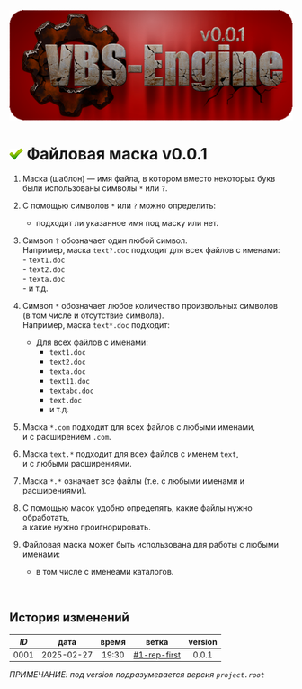 ﻿[![logo](../../logo.png)](../docs.md "documentation") 

[H]: ../../docs.md        "родитель"
[P]: ../../icons/progress.png  "в процессе..."
[S]: ../../icons/success.png   "ошибок не обнаружено"
[E]: ../../icons/empty.png     "нет данных"
    
[![S]][H] Файловая маска v0.0.1
===============================
1. Маска (шаблон) — имя файла, в котором вместо некоторых букв  
   были использованы символы `*` или `?`.  

2. С помощью символов `*` или `?` можно определить:  
     - подходит ли указанное имя под маску или нет.  

2. Символ `?` обозначает один любой символ.  
   Например, маска `text?.doc` подходит для всех файлов с именами:  
        - `text1.doc`  
        - `text2.doc`  
        - `texta.doc`  
        - и т.д.  

3. Символ `*` обозначает любое количество произвольных символов  
   (в том числе и отсутствие символа).  
   Например, маска `text*.doc` подходит:  
     - Для всех файлов с именами:  
        - `text1.doc`   
        - `text2.doc`  
        - `texta.doc`  
        - `text11.doc`  
        - `textabc.doc`  
        - `text.doc`  
        - и т.д.  

4. Маска `*.com` подходит для всех файлов с любыми именами,  
     и c расширением `.com`.  

5. Маска `text.*` подходит для всех файлов с именем `text`,  
     и c любыми расширениями.  

6. Маска `*.*` означает все файлы (т.е. с любыми именами и расширениями).  

7. С помощью масок удобно определять, какие файлы нужно обработать,  
   а какие нужно проигнорировать.  

8. Файловая маска может быть использована для работы с любыми именами:  
     - в том числе с именеами каталогов.  
<br/>


История изменений 
-----------------

| *ID* |    дата    | время |     ветка      | version |  
|:----:|:----------:|:-----:|:--------------:|:-------:|  
| 0001 | 2025-02-27 | 19:30 | [#1-rep-first] |  0.0.1  |  

*ПРИМЕЧАНИЕ: под version подразумевается версия `project.root`*  

[#1-rep-first]: ../../history.md#-v001-rep
